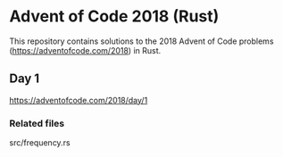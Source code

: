 # Advent of Code 2018 (Rust)

This repository contains solutions to the 2018 Advent of Code problems (https://adventofcode.com/2018) in Rust.

## Day 1

https://adventofcode.com/2018/day/1

### Related files

src/frequency.rs
